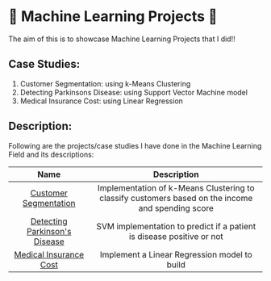 # 🎇 Machine Learning Projects 🎇

The aim of this is to showcase Machine Learning Projects that I did!!

## Case Studies:
1. Customer Segmentation: using k-Means Clustering
2. Detecting Parkinsons Disease: using Support Vector Machine model
3. Medical Insurance Cost: using Linear Regression

## Description:
Following are the projects/case studies I have done in the Machine Learning Field and its descriptions:

| **Name** | **Description** |
| :------: | :-------------: |
| [Customer Segmentation](https://github.com/e-paj/Machine-Learning-Projects/tree/main/CASE%201:%20Customer%20Segmentation%20Project) | Implementation of k-Means Clustering to classify customers based on the income and spending score |
| [Detecting Parkinson's Disease](https://github.com/e-paj/Machine-Learning-Projects/tree/main/CASE%202:%20Detecting%20Parkinsons%20Disease) | SVM implementation to predict if a patient is disease positive or not |
| [Medical Insurance Cost](https://github.com/e-paj/Machine-Learning-Projects/tree/main/CASE%203:%20Medical%20Insurance%20Cost)| Implement a Linear Regression model to build  |

